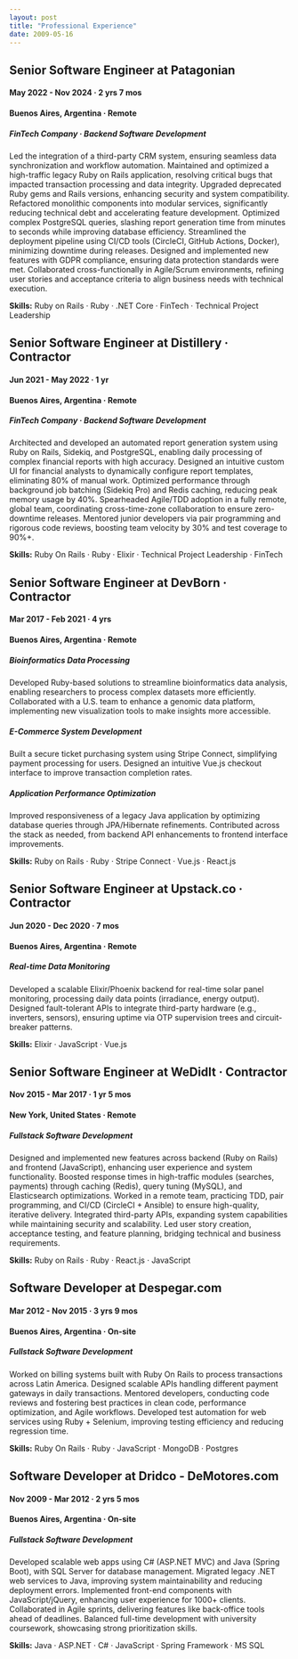 ```yaml
---
layout: post
title: "Professional Experience"
date: 2009-05-16
---
```


## Senior Software Engineer at Patagonian
#### May 2022 - Nov 2024 · 2 yrs 7 mos
#### Buenos Aires, Argentina · Remote
##### FinTech Company · Backend Software Development
Led the integration of a third-party CRM system, ensuring seamless data synchronization and workflow automation. Maintained and optimized a high-traffic legacy Ruby on Rails application, resolving critical bugs that impacted transaction processing and data integrity. Upgraded deprecated Ruby gems and Rails versions, enhancing security and system compatibility. Refactored monolithic components into modular services, significantly reducing technical debt and accelerating feature development. Optimized complex PostgreSQL queries, slashing report generation time from minutes to seconds while improving database efficiency. Streamlined the deployment pipeline using CI/CD tools (CircleCI, GitHub Actions, Docker), minimizing downtime during releases. Designed and implemented new features with GDPR compliance, ensuring data protection standards were met. Collaborated cross-functionally in Agile/Scrum environments, refining user stories and acceptance criteria to align business needs with technical execution.

**Skills:** Ruby on Rails · Ruby · .NET Core · FinTech · Technical Project Leadership

## Senior Software Engineer at Distillery · Contractor
#### Jun 2021 - May 2022 · 1 yr
#### Buenos Aires, Argentina · Remote
##### FinTech Company · Backend Software Development
Architected and developed an automated report generation system using Ruby on Rails, Sidekiq, and PostgreSQL, enabling daily processing of complex financial reports with high accuracy. Designed an intuitive custom UI for financial analysts to dynamically configure report templates, eliminating 80% of manual work. Optimized performance through background job batching (Sidekiq Pro) and Redis caching, reducing peak memory usage by 40%. Spearheaded Agile/TDD adoption in a fully remote, global team, coordinating cross-time-zone collaboration to ensure zero-downtime releases. Mentored junior developers via pair programming and rigorous code reviews, boosting team velocity by 30% and test coverage to 90%+.

**Skills:** Ruby On Rails · Ruby · Elixir · Technical Project Leadership · FinTech

## Senior Software Engineer at DevBorn · Contractor
#### Mar 2017 - Feb 2021 · 4 yrs
#### Buenos Aires, Argentina · Remote
##### Bioinformatics Data Processing
Developed Ruby-based solutions to streamline bioinformatics data analysis, enabling researchers to process complex datasets more efficiently. Collaborated with a U.S. team to enhance a genomic data platform, implementing new visualization tools to make insights more accessible.

##### E-Commerce System Development
Built a secure ticket purchasing system using Stripe Connect, simplifying payment processing for users. Designed an intuitive Vue.js checkout interface to improve transaction completion rates.

##### Application Performance Optimization
Improved responsiveness of a legacy Java application by optimizing database queries through JPA/Hibernate refinements. Contributed across the stack as needed, from backend API enhancements to frontend interface improvements.


**Skills:** Ruby on Rails · Ruby · Stripe Connect · Vue.js · React.js

## Senior Software Engineer at Upstack.co · Contractor
#### Jun 2020 - Dec 2020 · 7 mos
#### Buenos Aires, Argentina · Remote
##### Real-time Data Monitoring
Developed a scalable Elixir/Phoenix backend for real-time solar panel monitoring, processing daily data points (irradiance, energy output). Designed fault-tolerant APIs to integrate third-party hardware (e.g., inverters, sensors), ensuring uptime via OTP supervision trees and circuit-breaker patterns.

**Skills:** Elixir · JavaScript · Vue.js

## Senior Software Engineer at WeDidIt · Contractor
#### Nov 2015 - Mar 2017 · 1 yr 5 mos
#### New York, United States · Remote
##### Fullstack Software Development
Designed and implemented new features across backend (Ruby on Rails) and frontend (JavaScript), enhancing user experience and system functionality. Boosted response times in high-traffic modules (searches, payments) through caching (Redis), query tuning (MySQL), and Elasticsearch optimizations. Worked in a remote team, practicing TDD, pair programming, and CI/CD (CircleCI + Ansible) to ensure high-quality, iterative delivery. Integrated third-party APIs, expanding system capabilities while maintaining security and scalability. Led user story creation, acceptance testing, and feature planning, bridging technical and business requirements.

**Skills:** Ruby on Rails · Ruby · React.js · JavaScript

## Software Developer at Despegar.com
#### Mar 2012 - Nov 2015 · 3 yrs 9 mos
#### Buenos Aires, Argentina · On-site
##### Fullstack Software Development
Worked on billing systems built with Ruby On Rails to process transactions across Latin America. Designed scalable APIs handling different payment gateways in daily transactions. Mentored developers, conducting code reviews and fostering best practices in clean code, performance optimization, and Agile workflows. Developed test automation for web services using Ruby + Selenium, improving testing efficiency and reducing regression time.

**Skills:** Ruby On Rails · Ruby · JavaScript · MongoDB · Postgres

## Software Developer at Dridco - DeMotores.com 
#### Nov 2009 - Mar 2012 · 2 yrs 5 mos
#### Buenos Aires, Argentina · On-site
##### Fullstack Software Development
Developed scalable web apps using C# (ASP.NET MVC) and Java (Spring Boot), with SQL Server for database management. Migrated legacy .NET web services to Java, improving system maintainability and reducing deployment errors. Implemented front-end components with JavaScript/jQuery, enhancing user experience for 1000+ clients. Collaborated in Agile sprints, delivering features like back-office tools ahead of deadlines. Balanced full-time development with university coursework, showcasing strong prioritization skills.

**Skills:** Java · ASP.NET · C# · JavaScript · Spring Framework · MS SQL